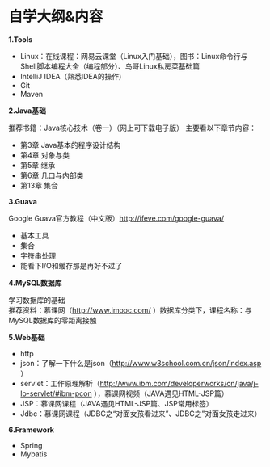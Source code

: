 自学大纲&内容
=
__1.Tools__
* Linux：在线课程：网易云课堂（Linux入门基础），图书：Linux命令行与Shell脚本编程大全（编程部分）、鸟哥Linux私房菜基础篇
* IntelliJ IDEA（熟悉IDEA的操作)
* Git
* Maven

__2.Java基础__

推荐书籍：Java核心技术（卷一）（网上可下载电子版）
主要看以下章节内容：
* 第3章 Java基本的程序设计结构
* 第4章 对象与类
* 第5章 继承
* 第6章 几口与内部类
* 第13章 集合

__3.Guava__

Google Guava官方教程（中文版）http://ifeve.com/google-guava/  

* 基本工具
* 集合
* 字符串处理
* 能看下I/O和缓存那是再好不过了

__4.MySQL数据库__

学习数据库的基础  
推荐资料：慕课网（http://www.imooc.com/ ）数据库分类下，课程名称：与MySQL数据库的零距离接触

__5.Web基础__

* http
* json：了解一下什么是json（http://www.w3school.com.cn/json/index.asp ）
* servlet：工作原理解析（http://www.ibm.com/developerworks/cn/java/j-lo-servlet/#ibm-pcon ），慕课网视频（JAVA遇见HTML-JSP篇）
* JSP：慕课网课程（JAVA遇见HTML-JSP篇、JSP常用标签）
* Jdbc：慕课网课程（JDBC之“对面女孩看过来”、JDBC之”对面女孩走过来）

__6.Framework__
* Spring
* Mybatis
